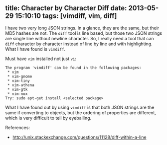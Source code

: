 title: Character by Character Diff
date: 2013-05-29 15:10:10
tags: [vimdiff, vim, diff]
---

I have two very long JSON strings. In a glance, they are the same, but their
MD5 hashes are not. The `diff` tool is line based, but those two JSON strings
are single line without newline character. So, I really need a tool that can
`diff` character by character instead of line by line and with highlighting.
What I have found is `vimdiff`.

Must have `vim` installed not just `vi`:

    The program 'vimdiff' can be found in the following packages:
     * vim
     * vim-gnome
     * vim-tiny
     * vim-athena
     * vim-gtk
     * vim-nox
    Try: sudo apt-get install <selected package>

What I have found out by using `vimdiff` is that both JSON strings are the
same if converting to objects, but the ordering of properties are different,
which is very difficult to tell by eyeballing.

References:

-  <http://unix.stackexchange.com/questions/11128/diff-within-a-line>
